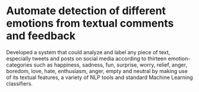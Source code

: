 # Automate detection of different emotions from textual comments and feedback 

Developed a system that could analyze and label any piece of text, especially tweets and posts on social media according to thirteen emotion-categories such as happiness, sadness, fun, surprise, worry, relief, anger, boredom, love, hate, enthusiasm, anger, empty and neutral by making use of its textual features, a variety of NLP tools and standard Machine Learning classifiers.

